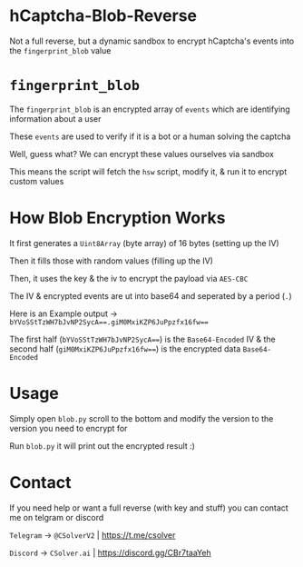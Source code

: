 # hCaptcha-Blob-Reverse
Not a full reverse, but a dynamic sandbox to encrypt hCaptcha's events into the `fingerprint_blob` value

# `fingerprint_blob`

The `fingerprint_blob` is an encrypted array of `events` which are identifying information about a user

These `events` are used to verify if it is a bot or a human solving the captcha

Well, guess what? We can encrypt these values ourselves via sandbox

This means the script will fetch the `hsw` script, modify it, & run it to encrypt custom values

# How Blob Encryption Works

It first generates a `Uint8Array` (byte array) of 16 bytes (setting up the IV)

Then it fills those with random values (filling up the IV)

Then, it uses the key & the iv to encrypt the payload via `AES-CBC` 

The IV & encrypted events are ut into base64 and seperated by a period (`.`)

Here is an Example output -> `bYVoSStTzWH7bJvNP2SycA==.giM0MxiKZP6JuPpzfx16fw==`

The first half (`bYVoSStTzWH7bJvNP2SycA==`) is the `Base64-Encoded` IV & the second half (`giM0MxiKZP6JuPpzfx16fw==`) is the encrypted data `Base64-Encoded`

# Usage

Simply open `blob.py` scroll to the bottom and modify the version to the version you need to encrypt for

Run `blob.py` it will print out the encrypted result :) 

# Contact

If you need help or want a full reverse (with key and stuff) you can contact me on telgram or discord

`Telegram` -> `@CSolverV2` | https://t.me/csolver

`Discord` -> `CSolver.ai` | https://discord.gg/CBr7taaYeh
